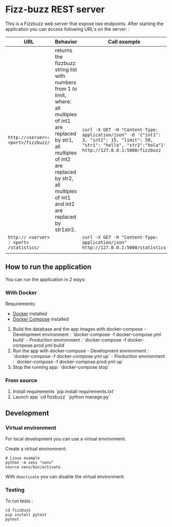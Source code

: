 # Fizz-buzz REST server

This is a Fizzbuzz web server that expose two endpoints. After starting the application you can access following URL's on the server:
 : 

| URL | Behavior | Call example |  |
|---|---|---|---|
| `http://<server>:<port>/fizzbuzz/` | returns the fizzbuzz string list with numbers from 1 to limit, where: all multiples of int1 are replaced by str1, all multiples of int2 are replaced by str2, all multiples of int1 and int2 are replaced by str1str2. | `curl -X GET -H "Content-Type: application/json" -d '{"int1": 3, "int2": 15, "limit": 50, "str1": "hello", "str2":"hola"}' http://127.0.0.1:5000/fizzbuzz` |  |
| `http:// <server> : <port> /statistics/` |  | `curl -X GET -H "Content-Type: application/json" http://127.0.0.1:5000/statistics` |  |
|  |  |  |  |

## How to run the application

You can run the application in 2 ways:

### With Docker

Requirements:
* [Docker](https://docs.docker.com/desktop/) installed
* [Docker Compose](https://docs.docker.com/compose/install/) installed

<ol>
    <li>
        Build the database and the app images with docker-compose
        - Development environment :  `docker-compose -f docker-compose.yml build`
        - Production environment : `docker-compose -f docker-compose.prod.yml build`
    </li>
    <li>
        Run the app with docker-compose
        - Development environment :  `docker-compose -f docker-compose.yml up`
        - Production environment : `docker-compose -f docker-compose.prod.yml up`
    </li>
    <li>
        Stop the running app:
        `docker-compose stop`
    </li>
</ol>


### From source

<ol>
    <li>
        Install requirements
        `pip install requirements.txt`       
    </li>
    <li>
        Launch app
        `cd fizzbuzz`
        `python manage.py`
    </li>
</ol>

## Development

### Virtual environment

For local development you can use a virtual environment.

Create a virtual environment:

```
# Linux example
python -m venv "venv"
source venv/bin/activate
```

With `deactivate` you can disable the virtual environment.

### Testing
To run tests : 
```
cd fizzbuzz
pip install pytest
pytest
```